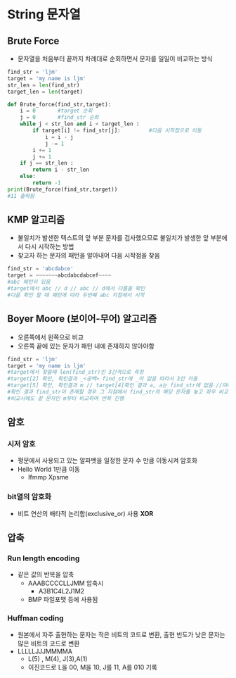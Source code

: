 # String 문자열

## Brute Force

- 문자열을 처음부터 끝까지 차례대로 순회하면서 문자를 일일이 비교하는 방식

```python
find_str = 'ljm'
target = 'my name is ljm'
str_len = len(find_str)
target_len = len(target)

def Brute_force(find_str,target):
    i = 0 		#target 순회
    j = 0 		#find_str 순회
    while j < str_len and i < target_len :
        if target[i] != find_str[j]:		 #다음 시작점으로 이동
            i = i - j
            j -= 1
        i += 1
        j += 1
    if j == str_len :
        return i - str_len
    else:
        return -1
print(Brute_force(find_str,target))
#11 출력됨
```



## KMP 알고리즘

- 불일치가 발샌한 텍스트의 앞 부분 문자를 검사했으므로 불일치가 발생한 앞 부분에서 다시 시작하는 방법
- 찾고자 하는 문자의 패턴을 알아내어 다음 시작점을 찾음

```python
find_str = 'abcdabce'
target = ~~~~~~~abcdabcdabcef~~~~
#abc 패턴이 있음
#target에서 abc // d // abc // d에서 다름을 확인
#다음 확인 할 때 패턴에 따라 두번째 abc 지점에서 시작
```



## Boyer Moore (보이어-무어) 알고리즘

- 오른쪽에서 왼쪽으로 비교
- 오른쪽 끝에 있는 문자가 패턴 내에 존재하지 않아야함 

```python
find_str = 'ljm'
target = 'my name is ljm'
#target에서 찾을때 len(find_str)인 3간격으로 측정
#target[2] 확인, 확인결과 _<공백> find_str에 _이 없음 따라서 3칸 이동
#target[5] 확인, 확인결과 m // target[4]확인 결과 a, a는 find_str에 없음 //따라서 3칸 이동
#확인 결과 find_str이 존재할 경우 그 지점에서 find_str의 해당 문자를 놓고 좌우 비교
#비교시에도 끝 문자인 m부터 비교하여 반복 진행
```



## 암호

### 시저 암호

- 평문에서 사용되고 있는 알파벳을 일정한 문자 수 만큼 이동시켜 암호화
- Hello World 1만큼 이동
  - Ifmmp Xpsme

### bit열의 암호화

- 비트 연산의 배타적 논리합(exclusive_or) 사용 **XOR**



## 압축

### Run length encoding

- 같은 값의 반복을 압축
  - AAABCCCCLLJMM 압축시
    - A3B1C4L2J1M2
  - BMP 파일포맷 등에 사용됨

### Huffman coding

- 원본에서 자주 출현하는 문자는 적은 비트의 코드로 변환, 출현 빈도가 낮은 문자는 많은 비트의 코드로 변환
- LLLLLJJJMMMMA
  - L(5) , M(4), J(3),A(1)
  - 이진코드로 L을 00, M을 10, J를 11, A를 010 기록